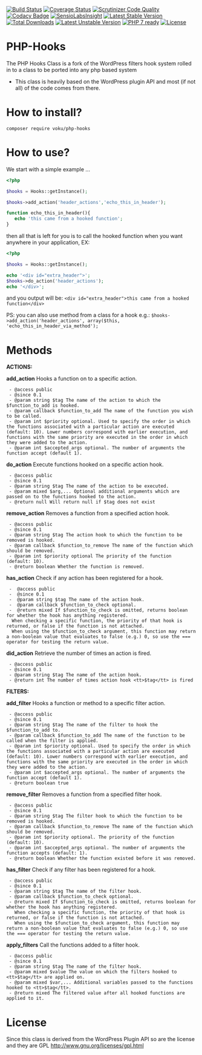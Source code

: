 [![Build Status](https://travis-ci.org/voku/php-hooks.svg?branch=master)](https://travis-ci.org/voku/php-hooks)
[![Coverage Status](https://coveralls.io/repos/github/voku/php-hooks/badge.svg?branch=master)](https://coveralls.io/github/voku/php-hooks?branch=master)
[![Scrutinizer Code Quality](https://scrutinizer-ci.com/g/voku/php-hooks/badges/quality-score.png?b=master)](https://scrutinizer-ci.com/g/voku/php-hooks/?branch=master)
[![Codacy Badge](https://api.codacy.com/project/badge/Grade/6f6b0c6c9f4e4bc8ac0c9159fd86adb2)](https://www.codacy.com/app/voku/php-hooks)
[![SensioLabsInsight](https://insight.sensiolabs.com/projects/8ab3148c-61b5-4da6-be80-9018eb0b4441/mini.png)](https://insight.sensiolabs.com/projects/8ab3148c-61b5-4da6-be80-9018eb0b4441)
[![Latest Stable Version](https://poser.pugx.org/voku/php-hooks/v/stable)](https://packagist.org/packages/voku/php-hooks) 
[![Total Downloads](https://poser.pugx.org/voku/php-hooks/downloads)](https://packagist.org/packages/voku/php-hooks) 
[![Latest Unstable Version](https://poser.pugx.org/voku/php-hooks/v/unstable)](https://packagist.org/packages/voku/php-hooks)
[![PHP 7 ready](http://php7ready.timesplinter.ch/voku/php-hooks/badge.svg)](https://travis-ci.org/voku/php-hooks)
[![License](https://poser.pugx.org/voku/php-hooks/license)](https://packagist.org/packages/voku/php-hooks)

PHP-Hooks
=========

The PHP Hooks Class is a fork of the WordPress filters hook system rolled in to a class to be ported into any php based system  
*  This class is heavily based on the WordPress plugin API and most (if not all) of the code comes from there.

How to install?
=====

```shell
composer require voku/php-hooks
```

How to use?
=====

We start with a simple example ...

```php
<?php

$hooks = Hooks::getInstance();

$hooks->add_action('header_actions','echo_this_in_header');

function echo_this_in_header(){
   echo 'this came from a hooked function';
}
```    

then all that is left for you is to call the hooked function when you want anywhere in your application, EX:

```php
<?php

$hooks = Hooks::getInstance();

echo '<div id="extra_header">';
$hooks->do_action('header_actions');
echo '</div>';
```

and you output will be: `<div id="extra_header">this came from a hooked function</div>`

PS: you can also use method from a class for a hook e.g.: `$hooks->add_action('header_actions', array($this, 'echo_this_in_header_via_method');`

Methods
=======
**ACTIONS:**

**add_action** Hooks a function on to a specific action.

     - @access public
     - @since 0.1
     - @param string $tag The name of the action to which the $function_to_add is hooked.
     - @param callback $function_to_add The name of the function you wish to be called.
     - @param int $priority optional. Used to specify the order in which the functions associated with a particular action are executed (default: 10). Lower numbers correspond with earlier execution, and functions with the same priority are executed in the order in which they were added to the action.
     - @param int $accepted_args optional. The number of arguments the function accept (default 1).

**do_action** Execute functions hooked on a specific action hook.

     - @access public
     - @since 0.1
     - @param string $tag The name of the action to be executed.
     - @param mixed $arg,... Optional additional arguments which are passed on to the functions hooked to the action.
     - @return null Will return null if $tag does not exist

**remove_action** Removes a function from a specified action hook.

     - @access public
     - @since 0.1
     - @param string $tag The action hook to which the function to be removed is hooked.
     - @param callback $function_to_remove The name of the function which should be removed.
     - @param int $priority optional The priority of the function (default: 10).
     - @return boolean Whether the function is removed.

**has_action** Check if any action has been registered for a hook.

     -  @access public
     -  @since 0.1
     -  @param string $tag The name of the action hook.
     -  @param callback $function_to_check optional.
     -  @return mixed If $function_to_check is omitted, returns boolean for whether the hook has anything registered.
      When checking a specific function, the priority of that hook is returned, or false if the function is not attached.
      When using the $function_to_check argument, this function may return a non-boolean value that evaluates to false (e.g.) 0, so use the === operator for testing the return value.


**did_action**  Retrieve the number of times an action is fired.

     - @access public
     - @since 0.1
     - @param string $tag The name of the action hook.
     - @return int The number of times action hook <tt>$tag</tt> is fired

**FILTERS:**

**add_filter** Hooks a function or method to a specific filter action.

     - @access public
     - @since 0.1
     - @param string $tag The name of the filter to hook the $function_to_add to.
     - @param callback $function_to_add The name of the function to be called when the filter is applied.
     - @param int $priority optional. Used to specify the order in which the functions associated with a particular action are executed (default: 10). Lower numbers correspond with earlier execution, and functions with the same priority are executed in the order in which they were added to the action.
     - @param int $accepted_args optional. The number of arguments the function accept (default 1).
     - @return boolean true

**remove_filter** Removes a function from a specified filter hook.

     - @access public
     - @since 0.1
     - @param string $tag The filter hook to which the function to be removed is hooked.
     - @param callback $function_to_remove The name of the function which should be removed.
     - @param int $priority optional. The priority of the function (default: 10).
     - @param int $accepted_args optional. The number of arguments the function accepts (default: 1).
     - @return boolean Whether the function existed before it was removed.


**has_filter** Check if any filter has been registered for a hook.

     - @access public
     - @since 0.1
     - @param string $tag The name of the filter hook.
     - @param callback $function_to_check optional.
     - @return mixed If $function_to_check is omitted, returns boolean for whether the hook has anything registered.
       When checking a specific function, the priority of that hook is  returned, or false if the function is not attached.
       When using the $function_to_check argument, this function may return a non-boolean value that evaluates to false (e.g.) 0, so use the === operator for testing the return value.

**apply_filters** Call the functions added to a filter hook.

     - @access public
     - @since 0.1
     - @param string $tag The name of the filter hook.
     - @param mixed $value The value on which the filters hooked to <tt>$tag</tt> are applied on.
     - @param mixed $var,... Additional variables passed to the functions hooked to <tt>$tag</tt>.
     - @return mixed The filtered value after all hooked functions are applied to it.

License
=======

Since this class is derived from the WordPress Plugin API so are the license and they are GPL http://www.gnu.org/licenses/gpl.html

  [1]: https://github.com/bainternet/PHP-Hooks/zipball/master
  [2]: https://github.com/bainternet/PHP-Hooks/tarball/master
  [3]: http://bainternet.github.com/PHP-Hooks/
